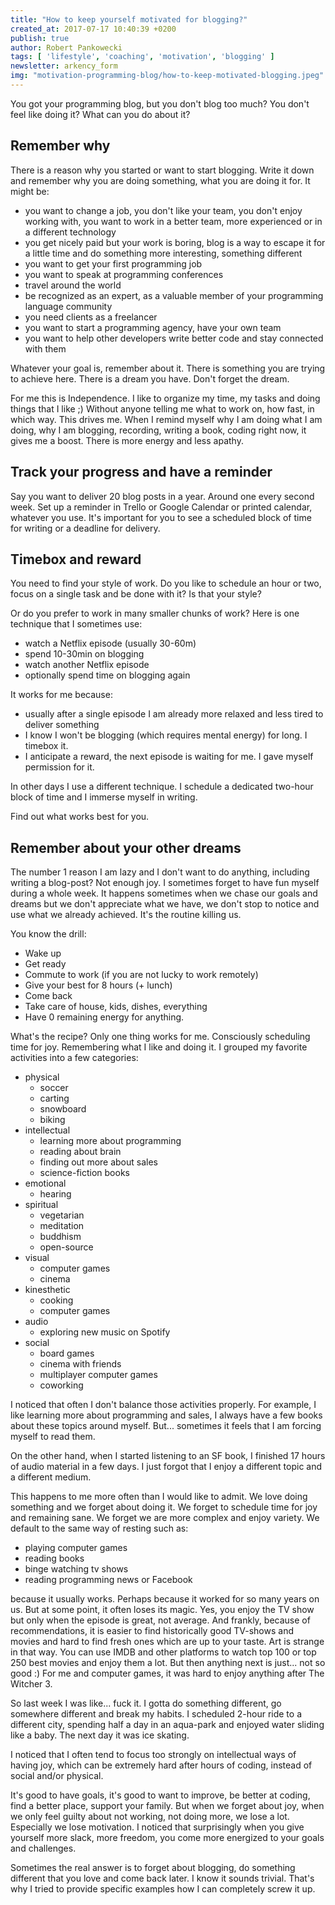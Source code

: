 ```yaml
---
title: "How to keep yourself motivated for blogging?"
created_at: 2017-07-17 10:40:39 +0200
publish: true
author: Robert Pankowecki
tags: [ 'lifestyle', 'coaching', 'motivation', 'blogging' ]
newsletter: arkency_form
img: "motivation-programming-blog/how-to-keep-motivated-blogging.jpeg"
---
```


You got your programming blog, but you don't blog too much? You don't feel like doing it? What can you do about it?

<!-- more -->

## Remember why

There is a reason why you started or want to start blogging. Write it down and remember why you are doing something, what you are doing it for. It might be:

* you want to change a job, you don't like your team, you don't enjoy working with, you want to work in a better team, more experienced or in a different technology
* you get nicely paid but your work is boring, blog is a way to escape it for a little time and do something more interesting, something different
* you want to get your first programming job
* you want to speak at programming conferences
* travel around the world
* be recognized as an expert, as a valuable member of your programming language community
* you need clients as a freelancer
* you want to start a programming agency, have your own team
* you want to help other developers write better code and stay connected with them

Whatever your goal is, remember about it. There is something you are trying to achieve here. There is a dream you have. Don't forget the dream.

For me this is Independence. I like to organize my time, my tasks and doing things that I like ;) Without anyone telling me what to work on, how fast, in which way. This drives me. When I remind myself why I am doing what I am doing, why I am blogging, recording, writing a book, coding right now, it gives me a boost. There is more energy and less apathy.

## Track your progress and have a reminder

Say you want to deliver 20 blog posts in a year. Around one every second week. Set up a reminder in Trello or Google Calendar or printed calendar, whatever you use. It's important for you to see a scheduled block of time for writing or a deadline for delivery.

## Timebox and reward

You need to find your style of work. Do you like to schedule an hour or two, focus on a single task and be done with it? Is that your style?

Or do you prefer to work in many smaller chunks of work? Here is one technique that I sometimes use:

* watch a Netflix episode (usually 30-60m)
* spend 10-30min on blogging
* watch another Netflix episode
* optionally spend time on blogging again

It works for me because:

* usually after a single episode I am already more relaxed and less tired to deliver something
* I know I won't be blogging (which requires mental energy) for long. I timebox it.
* I anticipate a reward, the next episode is waiting for me. I gave myself permission for it.

In other days I use a different technique. I schedule a dedicated two-hour block of time and I immerse myself in writing.

Find out what works best for you.

## Remember about your other dreams

The number 1 reason I am lazy and I don't want to do anything, including writing a blog-post? Not enough joy. I sometimes forget to have fun myself during a whole week. It happens sometimes when we chase our goals and dreams but we don't appreciate what we have, we don't stop to notice and use what we already achieved. It's the routine killing us.

You know the drill:

* Wake up
* Get ready
* Commute to work (if you are not lucky to work remotely)
* Give your best for 8 hours (+ lunch)
* Come back
* Take care of house, kids, dishes, everything
* Have 0 remaining energy for anything.

What's the recipe? Only one thing works for me. Consciously scheduling time for joy. Remembering what I like and doing it. I grouped my favorite activities into a few categories:

* physical
  * soccer
  * carting
  * snowboard
  * biking
* intellectual
  * learning more about programming
  * reading about brain
  * finding out more about sales
  * science-fiction books
* emotional
  * hearing
* spiritual
  * vegetarian
  * meditation
  * buddhism
  * open-source
* visual
  * computer games
  * cinema
* kinesthetic
  * cooking
  * computer games
* audio
  * exploring new music on Spotify
* social
  * board games
  * cinema with friends
  * multiplayer computer games
  * coworking

I noticed that often I don't balance those activities properly. For example, I like learning more about programming and sales, I always have a few books about these topics around myself. But... sometimes it feels that I am forcing myself to read them.

On the other hand, when I started listening to an SF book, I finished 17 hours of audio material in a few days. I just forgot that I enjoy a different topic and a different medium.

This happens to me more often than I would like to admit. We love doing something and we forget about doing it. We forget to schedule time for joy and remaining sane. We forget we are more complex and enjoy variety. We default to the same way of resting such as:

* playing computer games
* reading books
* binge watching tv shows
* reading programming news or Facebook

because it usually works. Perhaps because it worked for so many years on us. But at some point, it often loses its magic. Yes, you enjoy the TV show but only when the episode is great, not average. And frankly, because of recommendations, it is easier to find historically good TV-shows and movies and hard to find fresh ones which are up to your taste. Art is strange in that way. You can use IMDB and other platforms to watch top 100 or top 250 best movies and enjoy them a lot. But then anything next is just... not so good :) For me and computer games, it was hard to enjoy anything after The Witcher 3.

So last week I was like... fuck it. I gotta do something different, go somewhere different and break my habits. I scheduled 2-hour ride to a different city, spending half a day in an aqua-park and enjoyed water sliding like a baby. The next day it was ice skating.

I noticed that I often tend to focus too strongly on intellectual ways of having joy, which can be extremely hard after hours of coding, instead of social and/or physical.

It's good to have goals, it's good to want to improve, be better at coding, find a better place, support your family. But when we forget about joy, when we only feel guilty about not working, not doing more, we lose a lot. Especially we lose motivation. I noticed that surprisingly when you give yourself more slack, more freedom, you come more energized to your goals and challenges.

Sometimes the real answer is to forget about blogging, do something different that you love and come back later. I know it sounds trivial. That's why I tried to provide specific examples how I can completely screw it up.
